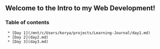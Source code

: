 ## Welcome to the Intro to my Web Development!

### Table of contents
     * [Day 1](/mnt/c/Users/korya/projects/Learning-Journal/day1.md)
     * [Day 2](day2.md)
     * [Day 3](day3.md)